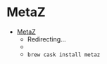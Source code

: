 # MetaZ
- [MetaZ](https://griff.github.io/metaz/)
  -  Redirecting...
  - 
  - `brew cask install metaz`

